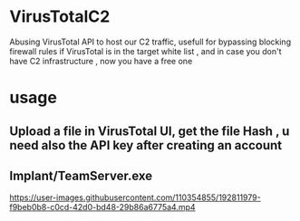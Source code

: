 # VirusTotalC2
Abusing VirusTotal API to host our C2 traffic, usefull for bypassing blocking firewall rules if VirusTotal is in the target white list , and in case you don't have C2 infrastructure , now you have a free one


# usage  
## Upload a file in VirusTotal UI, get the file Hash , u need also the API key after creating an account  
## Implant/TeamServer.exe <file Hash>

https://user-images.githubusercontent.com/110354855/192811979-f9beb0b8-c0cd-42d0-bd48-29b86a6775a4.mp4
